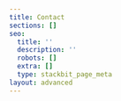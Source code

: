 ```yaml
---
title: Contact
sections: []
seo:
  title: ''
  description: ''
  robots: []
  extra: []
  type: stackbit_page_meta
layout: advanced
---
```

